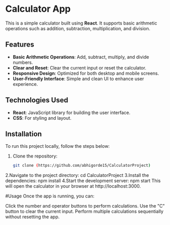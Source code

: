 # Calculator App

This is a simple calculator built using **React**. It supports basic arithmetic operations such as addition, subtraction, multiplication, and division.

## Features

- **Basic Arithmetic Operations**: Add, subtract, multiply, and divide numbers.
- **Clear and Reset**: Clear the current input or reset the calculator.
- **Responsive Design**: Optimized for both desktop and mobile screens.
- **User-Friendly Interface**: Simple and clean UI to enhance user experience.
  
## Technologies Used

- **React**: JavaScript library for building the user interface.
- **CSS**: For styling and layout.

## Installation

To run this project locally, follow the steps below:

1. Clone the repository:
   ```bash
   git clone (https://github.com/abhigorde15/CalculatorProject)
2.Navigate to the project directory:
  cd CalculatorProject
3.Install the dependencies:
  npm install
4.Start the development server:
  npm start
  This will open the calculator in your browser at http://localhost:3000.

#Usage
Once the app is running, you can:

Click the number and operator buttons to perform calculations.
Use the "C" button to clear the current input.
Perform multiple calculations sequentially without resetting the app.
